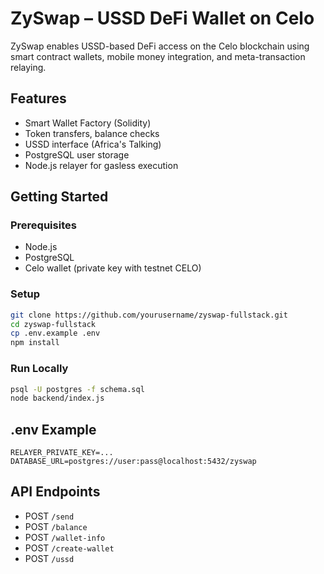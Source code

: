 # ZySwap – USSD DeFi Wallet on Celo

ZySwap enables USSD-based DeFi access on the Celo blockchain using smart contract wallets, mobile money integration, and meta-transaction relaying.

## Features
- Smart Wallet Factory (Solidity)
- Token transfers, balance checks
- USSD interface (Africa's Talking)
- PostgreSQL user storage
- Node.js relayer for gasless execution

## Getting Started

### Prerequisites
- Node.js
- PostgreSQL
- Celo wallet (private key with testnet CELO)

### Setup
```bash
git clone https://github.com/yourusername/zyswap-fullstack.git
cd zyswap-fullstack
cp .env.example .env
npm install
```

### Run Locally
```bash
psql -U postgres -f schema.sql
node backend/index.js
```

## .env Example
```env
RELAYER_PRIVATE_KEY=...
DATABASE_URL=postgres://user:pass@localhost:5432/zyswap
```

## API Endpoints
- POST `/send`
- POST `/balance`
- POST `/wallet-info`
- POST `/create-wallet`
- POST `/ussd`
